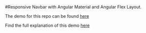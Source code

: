 #Responsive Navbar with Angular Material and Angular Flex Layout.

The demo for this repo can be found [here](https://mainawycliffe.github.io/Responsive-Navbar-with-Angular-Material-and-Angular-Flex-Layout/)

Find the full explanation of this demo [here](https://codinglatte.com/posts/angular/responsive-navbar-angular-flex-layout/)
